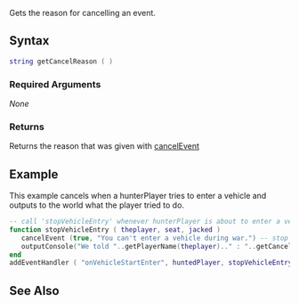 Gets the reason for cancelling an event.

Syntax
------

``` lua
string getCancelReason ( )
```

### Required Arguments

*None*

### Returns

Returns the reason that was given with [cancelEvent](/docs/cancelEvent.md "wikilink")

Example
-------

This example cancels when a hunterPlayer tries to enter a vehicle and outputs to the world what the player tried to do.

``` lua
-- call 'stopVehicleEntry' whenever hunterPlayer is about to enter a vehicle:
function stopVehicleEntry ( theplayer, seat, jacked )
   cancelEvent (true, "You can't enter a vehicle during war.") -- stop the event from occuring and tell the player the reason.
   outputConsole("We told "..getPlayerName(theplayer).." : "..getCancelReason()) --Now tell everyone what the player tried to do
end
addEventHandler ( "onVehicleStartEnter", huntedPlayer, stopVehicleEntry )
```

See Also
--------

